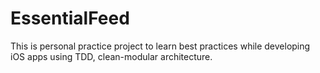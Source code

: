 # EssentialFeed
This is personal practice project to learn best practices while developing iOS apps using TDD, clean-modular architecture.

